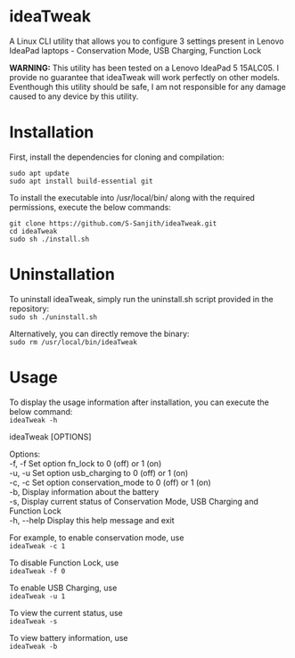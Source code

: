 
# ideaTweak
A Linux CLI utility that allows you to configure 3 settings present in Lenovo IdeaPad laptops - Conservation Mode, USB Charging, Function Lock  

**WARNING:** This utility has been tested on a Lenovo IdeaPad 5 15ALC05. I provide no guarantee that ideaTweak will work perfectly on other models. Eventhough this utility should be safe, I am not responsible for any damage caused to any device by this utility.

# Installation

First, install the dependencies for cloning and compilation:
```
sudo apt update
sudo apt install build-essential git
```

To install the executable into /usr/local/bin/ along with the required permissions, execute the below commands:
```
git clone https://github.com/S-Sanjith/ideaTweak.git
cd ideaTweak
sudo sh ./install.sh
```
# Uninstallation

To uninstall ideaTweak, simply run the uninstall.sh script provided in the repository:  
`sudo sh ./uninstall.sh`

Alternatively, you can directly remove the binary:  
`sudo rm /usr/local/bin/ideaTweak`

# Usage

To display the usage information after installation, you can execute the below command:  
`ideaTweak -h`  

ideaTweak [OPTIONS]

Options:  
-f, -f <VALUE>   Set option fn_lock to 0 (off) or 1 (on)  
-u, -u <VALUE>   Set option usb_charging to 0 (off) or 1 (on)  
-c, -c <VALUE>   Set option conservation_mode to 0 (off) or 1 (on)  
-b,              Display information about the battery  
-s,              Display current status of Conservation Mode, USB Charging and Function Lock  
-h, --help               Display this help message and exit

For example, to enable conservation mode, use  
`ideaTweak -c 1`

To disable Function Lock, use  
`ideaTweak -f 0`

To enable USB Charging, use  
`ideaTweak -u 1`

To view the current status, use  
`ideaTweak -s`

To view battery information, use  
`ideaTweak -b`

